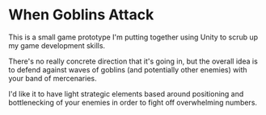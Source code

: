 # When Goblins Attack

This is a small game prototype I'm putting together using Unity to scrub up my game development skills.

There's no really concrete direction that it's going in, but the overall idea is to defend against waves of goblins (and potentially other enemies) with your band of mercenaries.

I'd like it to have light strategic elements based around positioning and bottlenecking of your enemies in order to fight off overwhelming numbers.